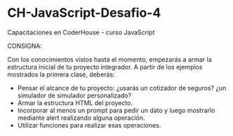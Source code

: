 # CH-JavaScript-Desafio-4
Capacitaciones en CoderHouse - curso JavaScript

CONSIGNA:

Con los conocimientos vistos hasta el momento, empezarás a armar la estructura inicial de tu proyecto integrador. A partir de los ejemplos mostrados la primera clase, deberás:
- Pensar el alcance de tu proyecto: ¿usarás un cotizador de seguros? ¿un simulador de simulador personalizado?
- Armar la estructura HTML del proyecto.
- Incorporar al menos un prompt para pedir un dato y luego mostrarlo mediante alert realizando alguna operación.
- Utilizar funciones para realizar esas operaciones.
